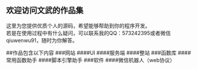 ## 欢迎访问文武的作品集
这里为您提供优质个人的源码，希望能够帮助到你的程序开发。  
若是在使用过程中有什么疑问，可以联系我的QQ：573242395或者微信qiuwenwu91，随时为你解答。  


##作品包含以下内容
###网站
####UI
####服务端
####整站
###函数库
####常用函数助手
####脚本引擎助手
###软件
####微信机器人（web协议）
